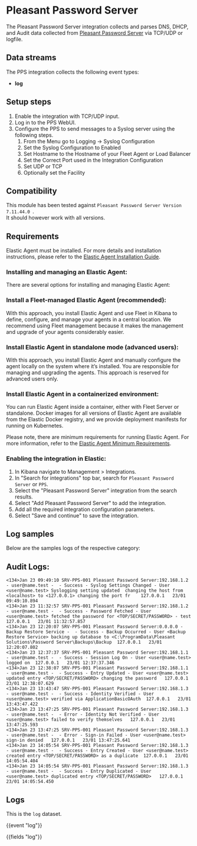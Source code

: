 # Pleasant Password Server

The Pleasant Password Server integration collects and parses DNS, DHCP, and Audit data collected from [Pleasant Password Server](https://pleasantpasswords.com/) via TCP/UDP or logfile.

## Data streams

The PPS integration collects the following event types:

- **log**

## Setup steps
1. Enable the integration with TCP/UDP input.
2. Log in to the PPS WebUI.
3. Configure the PPS to send messages to a Syslog server using the following steps. 
    1. From the Menu go to Logging -> Syslog Configuration
    2. Set the Syslog Configuration to Enabled
    3. Set Hostname to the Hostname of your Fleet Agent or Load Balancer
    4. Set the Correct Port used in the Integration Configuration
    5. Set UDP or TCP
    6. Optionally set the Facility

## Compatibility

This module has been tested against `Pleasant Password Server Version 7.11.44.0 `.  
It should however work with all versions.


## Requirements

Elastic Agent must be installed. For more details and installation instructions, please refer to the [Elastic Agent Installation Guide](https://www.elastic.co/guide/en/fleet/current/elastic-agent-installation.html).

### Installing and managing an Elastic Agent:

There are several options for installing and managing Elastic Agent:

### Install a Fleet-managed Elastic Agent (recommended):

With this approach, you install Elastic Agent and use Fleet in Kibana to define, configure, and manage your agents in a central location. We recommend using Fleet management because it makes the management and upgrade of your agents considerably easier.

### Install Elastic Agent in standalone mode (advanced users):

With this approach, you install Elastic Agent and manually configure the agent locally on the system where it’s installed. You are responsible for managing and upgrading the agents. This approach is reserved for advanced users only.

### Install Elastic Agent in a containerized environment:

You can run Elastic Agent inside a container, either with Fleet Server or standalone. Docker images for all versions of Elastic Agent are available from the Elastic Docker registry, and we provide deployment manifests for running on Kubernetes.

Please note, there are minimum requirements for running Elastic Agent. For more information, refer to the  [Elastic Agent Minimum Requirements](https://www.elastic.co/guide/en/fleet/current/elastic-agent-installation.html#elastic-agent-installation-minimum-requirements).


### Enabling the integration in Elastic:

1. In Kibana navigate to Management > Integrations.
2. In "Search for integrations" top bar, search for `Pleasant Password Server` or `PPS`.
3. Select the "Pleasant Password Server" integration from the search results.
4. Select "Add Pleasant Password Server" to add the integration.
5. Add all the required integration configuration parameters.
6. Select "Save and continue" to save the integration.

## Log samples
Below are the samples logs of the respective category:

## Audit Logs:
```
<134>Jan 23 09:49:10 SRV-PPS-001 Pleasant Password Server:192.168.1.2 - user@name.test -  - Success - Syslog Settings Changed - User <user@name.test> Syslogging setting updated  changing the host from <localhost> to <127.0.0.1> changing the port fr	127.0.0.1	23/01 09:49:10.894	
<134>Jan 23 11:32:57 SRV-PPS-001 Pleasant Password Server:192.168.1.2 - user@name.test -  - Success - Password Fetched - User <user@name.test> fetched the password for <TOP/SECRET/PASSWORD> - test	127.0.0.1	23/01 11:32:57.857	
<134>Jan 23 12:20:07 SRV-PPS-001 Pleasant Password Server:0.0.0.0 - Backup Restore Service -  - Success - Backup Occurred - User <Backup Restore Service> backing up database to <C:\ProgramData\Pleasant Solutions\Password Server\Backups\Backup	127.0.0.1	23/01 12:20:07.802	
<134>Jan 23 12:37:37 SRV-PPS-001 Pleasant Password Server:192.168.1.1 - user@name.test -  - Success - Session Log On - User <user@name.test> logged on	127.0.0.1	23/01 12:37:37.346
<134>Jan 23 12:38:07 SRV-PPS-001 Pleasant Password Server:192.168.1.1 - user@name.test -  - Success - Entry Updated - User <user@name.test> updated entry <TOP/SECRET/PASSWORD> changing the password	127.0.0.1	23/01 12:38:07.629	
<134>Jan 23 13:43:47 SRV-PPS-001 Pleasant Password Server:192.168.1.3 - user@name.test -  - Success - Identity Verified - User <user@name.test> verified via ApplicationBasicOAuth	127.0.0.1	23/01 13:43:47.422	
<134>Jan 23 13:47:25 SRV-PPS-001 Pleasant Password Server:192.168.1.3 - user@name.test -  - Error - Identity Not Verified - User <user@name.test> failed to verify themselves	127.0.0.1	23/01 13:47:25.593	
<134>Jan 23 13:47:25 SRV-PPS-001 Pleasant Password Server:192.168.1.3 - user@name.test -  - Error - Sign-in Failed - User <user@name.test> sign-in denied	127.0.0.1	23/01 13:47:25.641	
<134>Jan 23 14:05:54 SRV-PPS-001 Pleasant Password Server:192.168.1.3 - user@name.test -  - Success - Entry Created - User <user@name.test> created entry <TOP/SECRET/PASSWORD> as a duplicate	127.0.0.1	23/01 14:05:54.404	
<134>Jan 23 14:05:54 SRV-PPS-001 Pleasant Password Server:192.168.1.3 - user@name.test -  - Success - Entry Duplicated - User <user@name.test> duplicated entry <TOP/SECRET/PASSWORD>	127.0.0.1	23/01 14:05:54.450	
```

## Logs

This is the `log` dataset.

{{event "log"}}

{{fields "log"}}
